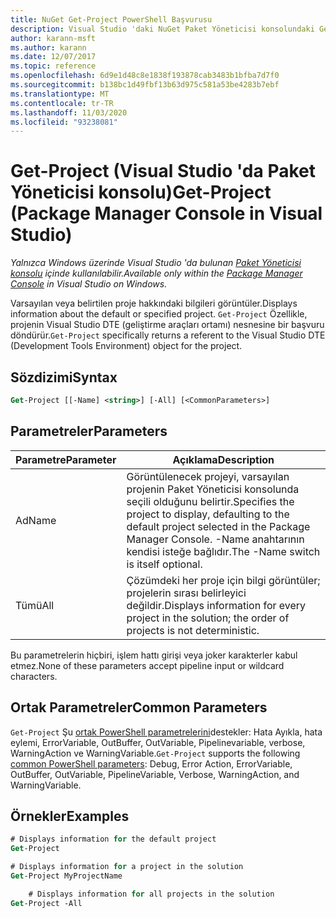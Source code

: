 ```yaml
---
title: NuGet Get-Project PowerShell Başvurusu
description: Visual Studio 'daki NuGet Paket Yöneticisi konsolundaki GetProject PowerShell komutu için başvuru.
author: karann-msft
ms.author: karann
ms.date: 12/07/2017
ms.topic: reference
ms.openlocfilehash: 6d9e1d48c8e1838f193878cab3483b1bfba7d7f0
ms.sourcegitcommit: b138bc1d49fbf13b63d975c581a53be4283b7ebf
ms.translationtype: MT
ms.contentlocale: tr-TR
ms.lasthandoff: 11/03/2020
ms.locfileid: "93238081"
---
```

# <a name="get-project-package-manager-console-in-visual-studio"></a><span data-ttu-id="e7e50-103">Get-Project (Visual Studio 'da Paket Yöneticisi konsolu)</span><span class="sxs-lookup"><span data-stu-id="e7e50-103">Get-Project (Package Manager Console in Visual Studio)</span></span>

<span data-ttu-id="e7e50-104">*Yalnızca Windows üzerinde Visual Studio 'da bulunan [Paket Yöneticisi konsolu](../../consume-packages/install-use-packages-powershell.md) içinde kullanılabilir.*</span><span class="sxs-lookup"><span data-stu-id="e7e50-104">*Available only within the [Package Manager Console](../../consume-packages/install-use-packages-powershell.md) in Visual Studio on Windows.*</span></span>

<span data-ttu-id="e7e50-105">Varsayılan veya belirtilen proje hakkındaki bilgileri görüntüler.</span><span class="sxs-lookup"><span data-stu-id="e7e50-105">Displays information about the default or specified project.</span></span> <span data-ttu-id="e7e50-106">`Get-Project` Özellikle, projenin Visual Studio DTE (geliştirme araçları ortamı) nesnesine bir başvuru döndürür.</span><span class="sxs-lookup"><span data-stu-id="e7e50-106">`Get-Project` specifically returns a referent to the Visual Studio DTE (Development Tools Environment) object for the project.</span></span>

## <a name="syntax"></a><span data-ttu-id="e7e50-107">Sözdizimi</span><span class="sxs-lookup"><span data-stu-id="e7e50-107">Syntax</span></span>

```ps
Get-Project [[-Name] <string>] [-All] [<CommonParameters>]
```

## <a name="parameters"></a><span data-ttu-id="e7e50-108">Parametreler</span><span class="sxs-lookup"><span data-stu-id="e7e50-108">Parameters</span></span>

| <span data-ttu-id="e7e50-109">Parametre</span><span class="sxs-lookup"><span data-stu-id="e7e50-109">Parameter</span></span> | <span data-ttu-id="e7e50-110">Açıklama</span><span class="sxs-lookup"><span data-stu-id="e7e50-110">Description</span></span> |
| --- | --- |
| <span data-ttu-id="e7e50-111">Ad</span><span class="sxs-lookup"><span data-stu-id="e7e50-111">Name</span></span> | <span data-ttu-id="e7e50-112">Görüntülenecek projeyi, varsayılan projenin Paket Yöneticisi konsolunda seçili olduğunu belirtir.</span><span class="sxs-lookup"><span data-stu-id="e7e50-112">Specifies the project to display, defaulting to the default project selected in the Package Manager Console.</span></span> <span data-ttu-id="e7e50-113">-Name anahtarının kendisi isteğe bağlıdır.</span><span class="sxs-lookup"><span data-stu-id="e7e50-113">The -Name switch is itself optional.</span></span> |
| <span data-ttu-id="e7e50-114">Tümü</span><span class="sxs-lookup"><span data-stu-id="e7e50-114">All</span></span> | <span data-ttu-id="e7e50-115">Çözümdeki her proje için bilgi görüntüler; projelerin sırası belirleyici değildir.</span><span class="sxs-lookup"><span data-stu-id="e7e50-115">Displays information for every project in the solution; the order of projects is not deterministic.</span></span> |

<span data-ttu-id="e7e50-116">Bu parametrelerin hiçbiri, işlem hattı girişi veya joker karakterler kabul etmez.</span><span class="sxs-lookup"><span data-stu-id="e7e50-116">None of these parameters accept pipeline input or wildcard characters.</span></span>

## <a name="common-parameters"></a><span data-ttu-id="e7e50-117">Ortak Parametreler</span><span class="sxs-lookup"><span data-stu-id="e7e50-117">Common Parameters</span></span>

<span data-ttu-id="e7e50-118">`Get-Project` Şu [ortak PowerShell parametrelerini](/powershell/module/microsoft.powershell.core/about/about_commonparameters)destekler: Hata Ayıkla, hata eylemi, ErrorVariable, OutBuffer, OutVariable, Pipelinevariable, verbose, WarningAction ve WarningVariable.</span><span class="sxs-lookup"><span data-stu-id="e7e50-118">`Get-Project` supports the following [common PowerShell parameters](/powershell/module/microsoft.powershell.core/about/about_commonparameters): Debug, Error Action, ErrorVariable, OutBuffer, OutVariable, PipelineVariable, Verbose, WarningAction, and WarningVariable.</span></span>

## <a name="examples"></a><span data-ttu-id="e7e50-119">Örnekler</span><span class="sxs-lookup"><span data-stu-id="e7e50-119">Examples</span></span>

```ps
# Displays information for the default project
Get-Project

# Displays information for a project in the solution
Get-Project MyProjectName

    # Displays information for all projects in the solution
Get-Project -All
```
